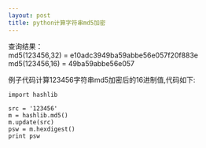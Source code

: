 ```yaml
---
layout: post
title: python计算字符串md5加密
---
```


查询结果：<br>
md5(123456,32) = e10adc3949ba59abbe56e057f20f883e<br>
md5(123456,16) = 49ba59abbe56e057

例子代码计算123456字符串md5加密后的16进制值,代码如下:

    import hashlib

    src = '123456'
    m = hashlib.md5()
    m.update(src)
    psw = m.hexdigest()
    print psw